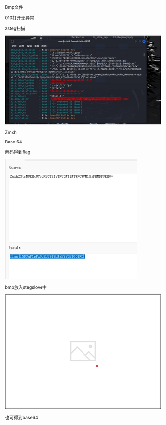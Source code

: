 Bmp文件

010打开无异常

zsteg扫描

 

![img](./assets/wps476.jpg) 

 

Zmxh

Base 64

解码得到flag

![img](./assets/wps477.jpg) 

 

 

 

 

 

 

bmp放入stegslove中

![img](./assets/wps478.jpg) 

也可得到base64

 